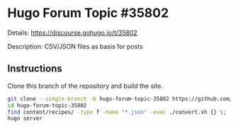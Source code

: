 # Hugo Forum Topic #35802

Details: <https://discourse.gohugo.io/t/35802>

Description: CSV/JSON files as basis for posts

## Instructions

Clone this branch of the repository and build the site.

```bash
git clone --single-branch -b hugo-forum-topic-35802 https://github.com/jmooring/hugo-testing hugo-forum-topic-35802
cd hugo-forum-topic-35802
find content/recipes/ -type f -name "*.json" -exec ./convert.sh {} \;
hugo server
```
